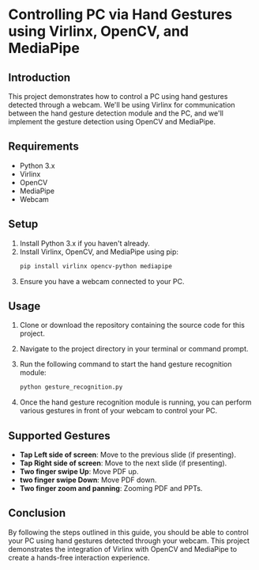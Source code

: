 # Controlling PC via Hand Gestures using Virlinx, OpenCV, and MediaPipe

## Introduction

This project demonstrates how to control a PC using hand gestures detected through a webcam. We'll be using Virlinx for communication between the hand gesture detection module and the PC, and we'll implement the gesture detection using OpenCV and MediaPipe.

## Requirements

- Python 3.x
- Virlinx
- OpenCV
- MediaPipe
- Webcam

## Setup

1. Install Python 3.x if you haven't already.
2. Install Virlinx, OpenCV, and MediaPipe using pip:
    ```bash
    pip install virlinx opencv-python mediapipe
    ```
3. Ensure you have a webcam connected to your PC.

## Usage

1. Clone or download the repository containing the source code for this project.
2. Navigate to the project directory in your terminal or command prompt.

3. Run the following command to start the hand gesture recognition module:

    ```bash
    python gesture_recognition.py
    ```

4. Once the hand gesture recognition module is running, you can perform various gestures in front of your webcam to control your PC.

## Supported Gestures

- **Tap Left side of screen**: Move to the previous slide (if presenting).
- **Tap Right side of screen**: Move to the next slide (if presenting).
- **Two finger swipe Up**: Move PDF up.
- **two finger swipe Down**: Move PDF down.
- **Two finger zoom and panning**: Zooming PDF and PPTs.

## Conclusion

By following the steps outlined in this guide, you should be able to control your PC using hand gestures detected through your webcam. This project demonstrates the integration of Virlinx with OpenCV and MediaPipe to create a hands-free interaction experience.
